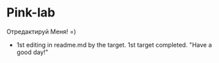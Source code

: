 ﻿# Pink-lab

Отредактируй Меня! =)

- 1st editing in readme.md by the target. 
	1st target completed. 
	"Have a good day!" 
	
